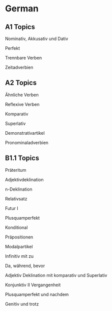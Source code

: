 # German 

## A1 Topics

Nominativ, Akkusativ und Dativ

Perfekt

Trennbare Verben

Zeitadverbien

## A2 Topics

Ähnliche Verben

Reflexive Verben

Komparativ

Superlativ

Demonstrativartikel

Pronominaladverbien


## B1.1 Topics

Präteritum

Adjektivdeklination

n-Deklination

Relativsatz

Futur I

Plusquamperfekt

Konditional 

Präpositionen

Modalpartikel

Infinitiv mit zu 

Da, während, bevor

Adjektiv Deklination mit komparativ und Superlativ

Konjunktiv II Vergangenheit

Plusquamperfekt und nachdem

Genitiv und trotz
